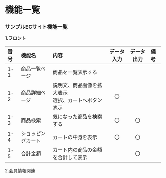 # 機能一覧
### サンプルECサイト機能一覧
**1.フロント**

|番号|機能名|内容|データ入力|データ出力|備考|
|:---|:---|:---|:---:|:----:|:---|
|1-1|商品一覧ページ|商品を一覧表示する||||
|1-2|商品詳細ページ|説明文、商品画像を拡大表示<br>選択、カートへボタン表示|〇|||
|1-3|商品検索|気になった商品を検索する|〇|〇||
|1-4|ショッピングカート|カートの中身を表示|〇|〇||
|1-5|合計金額|カート内の商品の金額を合計して表示||〇||

2.会員情報関連

